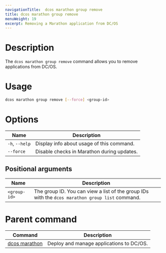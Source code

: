 ```yaml
---
navigationTitle:  dcos marathon group remove
title: dcos marathon group remove
menuWeight: 19
excerpt: Removing a Marathon application from DC/OS
---
```


# Description

The `dcos marathon group remove` command allows you to remove applications from DC/OS.

# Usage

```bash
dcos marathon group remove [--force] <group-id>
```

# Options

| Name |  Description |
|---------|-------------|
| `-h`, `--help` | Display info about usage of this command. |
| `--force`   |  Disable checks in Marathon during updates. |

## Positional arguments

| Name |  Description |
|---------|-------------|
| `<group-id>`   |   The group ID. You can view a list of the group IDs with the `dcos marathon group list` command.|

# Parent command

| Command | Description |
|---------|-------------|
| [dcos marathon](/mesosphere/dcos/2.2/cli/command-reference/dcos-marathon/) | Deploy and manage applications to DC/OS. |

